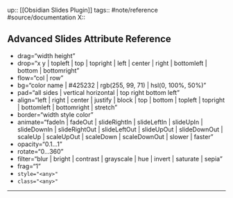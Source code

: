 up:: [[Obsidian Slides Plugin]]
tags:: #note/reference  #source/documentation 
X:: 

## Advanced Slides Attribute Reference

- drag=“width height”
- drop=“x y | topleft | top | topright | left | center | right | bottomleft | bottom | bottomright”
- flow=“col | row”
- bg=“color name | #425232 | rgb(255, 99, 71) | hsl(0, 100%, 50%)”
- pad=“all sides | vertical horizontal | top right bottom left”
- align=“left | right | center | justify | block | top | bottom | topleft | topright | bottomleft | bottomright | stretch”
- border=“width style color”
- animate=“fadeIn | fadeOut | slideRightIn | slideLeftIn | slideUpIn | slideDownIn | slideRightOut | slideLeftOut | slideUpOut | slideDownOut | scaleUp | scaleUpOut | scaleDown | scaleDownOut | slower | faster”
- opacity=“0.1…1”
- rotate=“0…360”
- filter=“blur | bright | contrast | grayscale | hue | invert | saturate | sepia”
- frag=“1”
- `style="<any>"`
- `class="<any>"`

--- 



